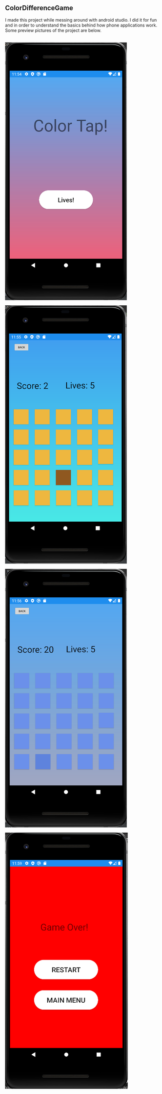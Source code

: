 ## ColorDifferenceGame
I made this project while messing around with android studio. I did it for fun and in order to understand the basics behind how phone applications work.  Some preview pictures of the project are below.
<br/><br/>


![ScreenShot](pictures/Home.png)

![ScreenShot](pictures/game1.png)

![ScreenShot](pictures/game2.png)

![ScreenShot](pictures/gameover.png)


